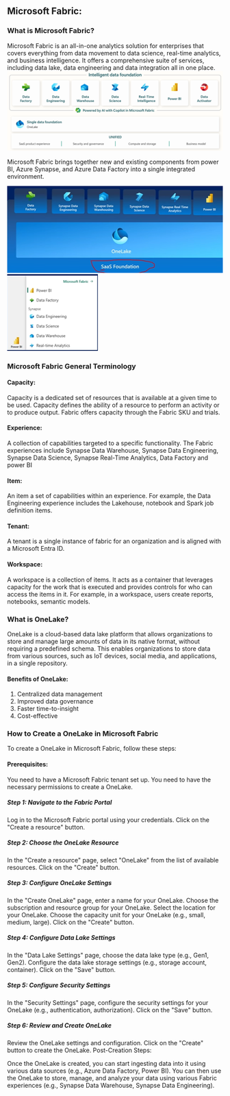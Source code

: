 ## Microsoft Fabric:
### What is Microsoft Fabric?
Microsoft Fabric is an all-in-one analytics solution for enterprises that covers everything from data movement to data science, real-time analytics, and business intelligence. It offers a comprehensive suite of services, including data lake, data engineering and data integration all in one place.
![alt text](image-2.png)

Microsoft Fabric brings together new and existing components from power BI, Azure Synapse, and Azure Data Factory into a single integrated environment.

![alt text](image.png)
![alt text](image-1.png)

### Microsoft Fabric General Terminology 

#### Capacity: 
Capacity is a dedicated set of resources that is available at a given time to be used. Capacity defines the ability of a resource to perform an activity or to produce output. Fabric offers capacity through the Fabric SKU and trials.

#### Experience:
A collection of capabilities targeted to a specific functionality. The Fabric experiences include Synapse Data Warehouse, Synapse Data Engineering, Synapse Data Science, Synapse Real-Time Analytics, Data Factory and power BI

#### Item: 
An item a set of capabilities within an experience. For example, the Data Engineering experience includes the Lakehouse, notebook and Spark job definition items.  

#### Tenant: 
A tenant is a single instance of fabric for an organization and is aligned with a Microsoft Entra ID.

#### Workspace: 
A workspace is a collection of items. It acts as a container that leverages capacity for the work that is executed and provides controls for who can access the items in it. For example, in a workspace, users create reports, notebooks, semantic models.

### What is OneLake?
OneLake is a cloud-based data lake platform that allows organizations to store and manage large amounts of data in its native format, without requiring a predefined schema. This enables organizations to store data from various sources, such as IoT devices, social media, and applications, in a single repository.
#### Benefits of OneLake:
1. Centralized data management
2. Improved data governance
3. Faster time-to-insight
4. Cost-effective


### How to Create a OneLake in Microsoft Fabric
To create a OneLake in Microsoft Fabric, follow these steps:

#### Prerequisites:
You need to have a Microsoft Fabric tenant set up.
You need to have the necessary permissions to create a OneLake.
##### Step 1: Navigate to the Fabric Portal

Log in to the Microsoft Fabric portal using your credentials.
Click on the "Create a resource" button.

##### Step 2: Choose the OneLake Resource

In the "Create a resource" page, select "OneLake" from the list of available resources.
Click on the "Create" button.

##### Step 3: Configure OneLake Settings

In the "Create OneLake" page, enter a name for your OneLake.
Choose the subscription and resource group for your OneLake.
Select the location for your OneLake.
Choose the capacity unit for your OneLake (e.g., small, medium, large).
Click on the "Create" button.

##### Step 4: Configure Data Lake Settings

In the "Data Lake Settings" page, choose the data lake type (e.g., Gen1, Gen2).
Configure the data lake storage settings (e.g., storage account, container).
Click on the "Save" button.

##### Step 5: Configure Security Settings

In the "Security Settings" page, configure the security settings for your OneLake (e.g., authentication, authorization).
Click on the "Save" button.

##### Step 6: Review and Create OneLake

Review the OneLake settings and configuration.
Click on the "Create" button to create the OneLake.
Post-Creation Steps:

Once the OneLake is created, you can start ingesting data into it using various data sources (e.g., Azure Data Factory, Power BI).
You can then use the OneLake to store, manage, and analyze your data using various Fabric experiences (e.g., Synapse Data Warehouse, Synapse Data Engineering).